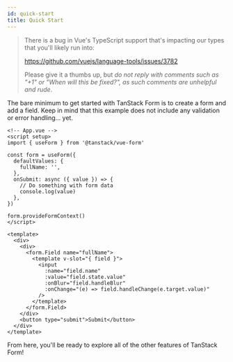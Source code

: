 ```yaml
---
id: quick-start
title: Quick Start
---
```


> There is a bug in Vue's TypeScript support that's impacting our types that you'll likely run into: 
>
> https://github.com/vuejs/language-tools/issues/3782
>
> Please give it a thumbs up, but _do not reply with comments such as "+1" or "When will this be fixed?", as such comments are unhelpful and rude_. 

The bare minimum to get started with TanStack Form is to create a form and add a field. Keep in mind that this example does not include any validation or error handling... yet.

```vue
<!-- App.vue -->
<script setup>
import { useForm } from '@tanstack/vue-form'

const form = useForm({
  defaultValues: {
    fullName: '',
  },
  onSubmit: async ({ value }) => {
    // Do something with form data
    console.log(value)
  },
})

form.provideFormContext()
</script>

<template>
  <div>
    <div>
      <form.Field name="fullName">
        <template v-slot="{ field }">
          <input
            :name="field.name"
            :value="field.state.value"
            :onBlur="field.handleBlur"
            :onChange="(e) => field.handleChange(e.target.value)"
          />
        </template>
      </form.Field>
    </div>
    <button type="submit">Submit</button>
  </div>
</template>
```

From here, you'll be ready to explore all of the other features of TanStack Form!

